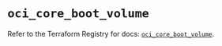 # `oci_core_boot_volume`

Refer to the Terraform Registry for docs: [`oci_core_boot_volume`](https://registry.terraform.io/providers/oracle/oci/6.37.0/docs/resources/core_boot_volume).
